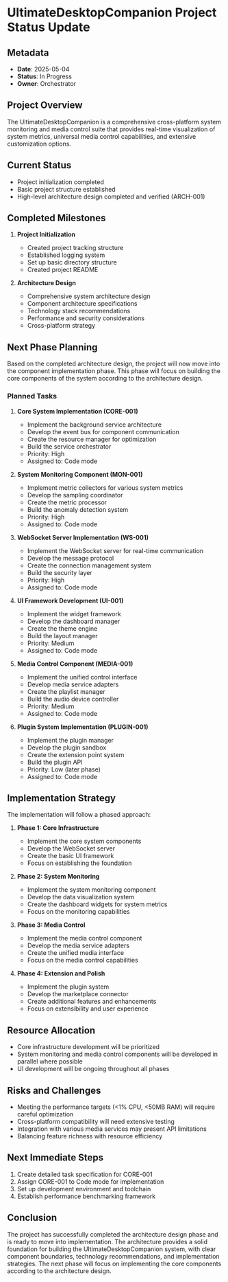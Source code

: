 # UltimateDesktopCompanion Project Status Update

## Metadata
- **Date**: 2025-05-04
- **Status**: In Progress
- **Owner**: Orchestrator

## Project Overview
The UltimateDesktopCompanion is a comprehensive cross-platform system monitoring and media control suite that provides real-time visualization of system metrics, universal media control capabilities, and extensive customization options.

## Current Status
- Project initialization completed
- Basic project structure established
- High-level architecture design completed and verified (ARCH-001)

## Completed Milestones
1. **Project Initialization**
   - Created project tracking structure
   - Established logging system
   - Set up basic directory structure
   - Created project README

2. **Architecture Design**
   - Comprehensive system architecture design
   - Component architecture specifications
   - Technology stack recommendations
   - Performance and security considerations
   - Cross-platform strategy
## Next Phase Planning
Based on the completed architecture design, the project will now move into the component implementation phase. This phase will focus on building the core components of the system according to the architecture design.

### Planned Tasks

1. **Core System Implementation (CORE-001)**
   - Implement the background service architecture
   - Develop the event bus for component communication
   - Create the resource manager for optimization
   - Build the service orchestrator
   - Priority: High
   - Assigned to: Code mode

2. **System Monitoring Component (MON-001)**
   - Implement metric collectors for various system metrics
   - Develop the sampling coordinator
   - Create the metric processor
   - Build the anomaly detection system
   - Priority: High
   - Assigned to: Code mode

3. **WebSocket Server Implementation (WS-001)**
   - Implement the WebSocket server for real-time communication
   - Develop the message protocol
   - Create the connection management system
   - Build the security layer
   - Priority: High
   - Assigned to: Code mode

4. **UI Framework Development (UI-001)**
   - Implement the widget framework
   - Develop the dashboard manager
   - Create the theme engine
   - Build the layout manager
   - Priority: Medium
   - Assigned to: Code mode

5. **Media Control Component (MEDIA-001)**
   - Implement the unified control interface
   - Develop media service adapters
   - Create the playlist manager
   - Build the audio device controller
   - Priority: Medium
   - Assigned to: Code mode

6. **Plugin System Implementation (PLUGIN-001)**
   - Implement the plugin manager
   - Develop the plugin sandbox
   - Create the extension point system
   - Build the plugin API
   - Priority: Low (later phase)
   - Assigned to: Code mode
## Implementation Strategy
The implementation will follow a phased approach:

1. **Phase 1: Core Infrastructure**
   - Implement the core system components
   - Develop the WebSocket server
   - Create the basic UI framework
   - Focus on establishing the foundation

2. **Phase 2: System Monitoring**
   - Implement the system monitoring component
   - Develop the data visualization system
   - Create the dashboard widgets for system metrics
   - Focus on the monitoring capabilities

3. **Phase 3: Media Control**
   - Implement the media control component
   - Develop the media service adapters
   - Create the unified media interface
   - Focus on the media control capabilities

4. **Phase 4: Extension and Polish**
   - Implement the plugin system
   - Develop the marketplace connector
   - Create additional features and enhancements
   - Focus on extensibility and user experience

## Resource Allocation
- Core infrastructure development will be prioritized
- System monitoring and media control components will be developed in parallel where possible
- UI development will be ongoing throughout all phases

## Risks and Challenges
- Meeting the performance targets (<1% CPU, <50MB RAM) will require careful optimization
- Cross-platform compatibility will need extensive testing
- Integration with various media services may present API limitations
- Balancing feature richness with resource efficiency

## Next Immediate Steps
1. Create detailed task specification for CORE-001
2. Assign CORE-001 to Code mode for implementation
3. Set up development environment and toolchain
4. Establish performance benchmarking framework

## Conclusion
The project has successfully completed the architecture design phase and is ready to move into implementation. The architecture provides a solid foundation for building the UltimateDesktopCompanion system, with clear component boundaries, technology recommendations, and implementation strategies. The next phase will focus on implementing the core components according to the architecture design.